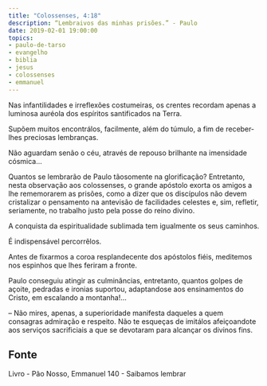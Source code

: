 ```yaml
---
title: "Colossenses, 4:18"
description: “Lembrai­vos das minhas prisões.” - Paulo 
date: 2019-02-01 19:00:00
topics: 
- paulo-de-tarso
- evangelho
- biblia
- jesus
- colossenses
- emmanuel
---
```


Nas infantilidades e irreflexões costumeiras, os crentes recordam apenas a
luminosa auréola dos espíritos santificados na Terra.

Supõem muitos encontrá­los, facilmente, além do túmulo, a fim de receber­
lhes preciosas lembranças.

Não aguardam senão o céu, através de repouso brilhante na imensidade
cósmica...

Quantos se lembrarão de Paulo tão­somente na glorificação?
Entretanto, nesta observação aos colossenses, o grande apóstolo exorta os
amigos a lhe rememorarem as prisões, como a dizer que os discípulos não devem
cristalizar o pensamento na antevisão de facilidades celestes e, sim, refletir,
seriamente, no trabalho justo pela posse do reino divino.

A conquista da espiritualidade sublimada tem igualmente os seus caminhos.

É indispensável percorrê­los.

Antes de fixarmos a coroa resplandecente dos apóstolos fiéis, meditemos
nos espinhos que lhes feriram a fronte.

Paulo conseguiu atingir as culminâncias, entretanto, quantos golpes de
açoite, pedradas e ironias suportou, adaptando­se aos ensinamentos do Cristo, em
escalando a montanha!...

– Não mires, apenas, a superioridade manifesta daqueles a quem consagras
admiração e respeito. Não te esqueças de imitá­los afeiçoando­te aos serviços
sacrificiais a que se devotaram para alcançar os divinos fins.




## Fonte
Livro - Pão Nosso, Emmanuel
140 - Saibamos lembrar
